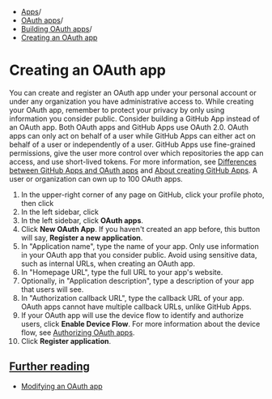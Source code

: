   * [Apps](https://docs.github.com/en/apps "Apps")/
  * [OAuth apps](https://docs.github.com/en/apps/oauth-apps "OAuth apps")/
  * [Building OAuth apps](https://docs.github.com/en/apps/oauth-apps/building-oauth-apps "Building OAuth apps")/
  * [Creating an OAuth app](https://docs.github.com/en/apps/oauth-apps/building-oauth-apps/creating-an-oauth-app "Creating an OAuth app")


# Creating an OAuth app
You can create and register an OAuth app under your personal account or under any organization you have administrative access to. While creating your OAuth app, remember to protect your privacy by only using information you consider public.
Consider building a GitHub App instead of an OAuth app.
Both OAuth apps and GitHub Apps use OAuth 2.0.
OAuth apps can only act on behalf of a user while GitHub Apps can either act on behalf of a user or independently of a user.
GitHub Apps use fine-grained permissions, give the user more control over which repositories the app can access, and use short-lived tokens.
For more information, see [Differences between GitHub Apps and OAuth apps](https://docs.github.com/en/apps/oauth-apps/building-oauth-apps/differences-between-github-apps-and-oauth-apps) and [About creating GitHub Apps](https://docs.github.com/en/apps/creating-github-apps/setting-up-a-github-app/about-creating-github-apps).
A user or organization can own up to 100 OAuth apps.
  1. In the upper-right corner of any page on GitHub, click your profile photo, then click 
  2. In the left sidebar, click 
  3. In the left sidebar, click **OAuth apps**.
  4. Click **New OAuth App**.
If you haven't created an app before, this button will say, **Register a new application**.
  5. In "Application name", type the name of your app.
Only use information in your OAuth app that you consider public. Avoid using sensitive data, such as internal URLs, when creating an OAuth app.
  6. In "Homepage URL", type the full URL to your app's website.
  7. Optionally, in "Application description", type a description of your app that users will see.
  8. In "Authorization callback URL", type the callback URL of your app.
OAuth apps cannot have multiple callback URLs, unlike GitHub Apps.
  9. If your OAuth app will use the device flow to identify and authorize users, click **Enable Device Flow**. For more information about the device flow, see [Authorizing OAuth apps](https://docs.github.com/en/apps/oauth-apps/building-oauth-apps/authorizing-oauth-apps#device-flow).
  10. Click **Register application**.


## [Further reading](https://docs.github.com/en/apps/oauth-apps/building-oauth-apps/creating-an-oauth-app#further-reading)
  * [Modifying an OAuth app](https://docs.github.com/en/apps/oauth-apps/maintaining-oauth-apps/modifying-an-oauth-app)


